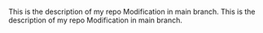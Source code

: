 This is the description of my repo
Modification in main branch.
This is the description of my repo
 Modification in main branch.
